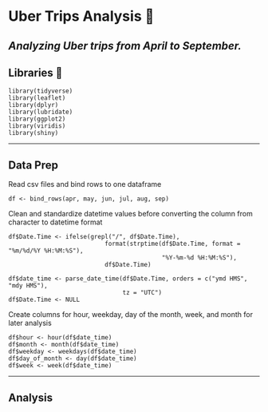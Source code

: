 # Uber Trips Analysis :car:
*Analyzing Uber trips from April to September.*
---
## Libraries :book:
```
library(tidyverse)
library(leaflet)
library(dplyr)
library(lubridate)
library(ggplot2)
library(viridis)
library(shiny)
```
---
## Data Prep

Read csv files and bind rows to one dataframe
```
df <- bind_rows(apr, may, jun, jul, aug, sep)
```
Clean and standardize datetime values before converting the column from character to datetime format
```
df$Date.Time <- ifelse(grepl("/", df$Date.Time), 
                           format(strptime(df$Date.Time, format = "%m/%d/%Y %H:%M:%S"),
                                           "%Y-%m-%d %H:%M:%S"),
                           df$Date.Time)
```
```
df$date_time <- parse_date_time(df$Date.Time, orders = c("ymd HMS", "mdy HMS"),
                                tz = "UTC")
df$Date.Time <- NULL
```
Create columns for hour, weekday, day of the month, week, and month for later analysis
```
df$hour <- hour(df$date_time)
df$month <- month(df$date_time)
df$weekday <- weekdays(df$date_time)
df$day_of_month <- day(df$date_time)
df$week <- week(df$date_time)
```
---
## Analysis
